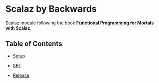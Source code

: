 # Scalaz by Backwards

Scalaz module following the book **Functional Programming for Mortals with Scalaz**.

## Table of Contents

- [Setup](docs/setup.md)

- [SBT](docs/sbt.md)

- [Release](docs/release.md)
